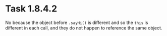 # Task 1.8.4.2

No because the object before `.sayHi()` is different and so the `this` is 
different in each call, and they do not happen to reference the same object.

